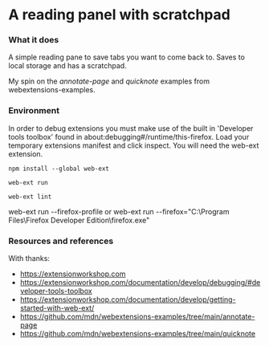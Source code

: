 # A reading panel with scratchpad

### What it does

A simple reading pane to save tabs you want to come back to. Saves to local storage and has a scratchpad. 

My spin on the *annotate-page* and *quicknote* examples from webextensions-examples. 

### Environment

In order to debug extensions you must make use of the built in 'Developer tools toolbox' found in about:debugging#/runtime/this-firefox. Load your temporary extensions manifest and click inspect. You will need the web-ext extension.

```
npm install --global web-ext

web-ext run

web-ext lint

```
web-ext run --firefox-profile 
or
web-ext run --firefox="C:\Program Files\Firefox Developer Edition\firefox.exe"

### Resources and references
With thanks:
- https://extensionworkshop.com
- https://extensionworkshop.com/documentation/develop/debugging/#developer-tools-toolbox
- https://extensionworkshop.com/documentation/develop/getting-started-with-web-ext/
- https://github.com/mdn/webextensions-examples/tree/main/annotate-page
- https://github.com/mdn/webextensions-examples/tree/main/quicknote


